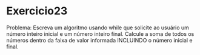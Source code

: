 # Exercicio23
Problema: Escreva um algoritmo usando while que solicite ao usuário um número inteiro inicial e um número inteiro final. Calcule a soma de todos os números dentro da faixa de valor informada INCLUINDO o número inicial e final.
